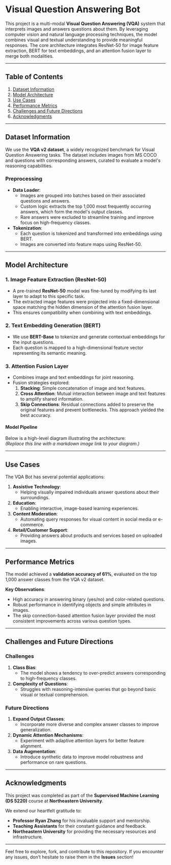 # Visual Question Answering Bot

This project is a multi-modal **Visual Question Answering (VQA)** system that interprets images and answers questions about them. By leveraging computer vision and natural language processing techniques, the model combines visual and textual understanding to provide meaningful responses. The core architecture integrates ResNet-50 for image feature extraction, BERT for text embeddings, and an attention fusion layer to merge both modalities.

---

## Table of Contents
1. [Dataset Information](#dataset-information)
2. [Model Architecture](#model-architecture)
3. [Use Cases](#use-cases)
4. [Performance Metrics](#performance-metrics)
5. [Challenges and Future Directions](#challenges-and-future-directions)
6. [Acknowledgments](#acknowledgments)

---

## Dataset Information

We use the **VQA v2 dataset**, a widely recognized benchmark for Visual Question Answering tasks. The dataset includes images from MS COCO and questions with corresponding answers, curated to evaluate a model's reasoning capabilities.

### Preprocessing
- **Data Loader**:
  - Images are grouped into batches based on their associated questions and answers.
  - Custom logic extracts the top 1,000 most frequently occurring answers, which form the model's output classes.
  - Rare answers were excluded to streamline training and improve focus on high-frequency classes.
- **Tokenization**:
  - Each question is tokenized and transformed into embeddings using BERT.
  - Images are converted into feature maps using ResNet-50.

---

## Model Architecture

### 1. **Image Feature Extraction (ResNet-50)**
- A pre-trained **ResNet-50** model was fine-tuned by modifying its last layer to adapt to this specific task.
- The extracted image features were projected into a fixed-dimensional space matching the hidden dimension of the attention fusion layer.
- This ensures compatibility when combining with text embeddings.

### 2. **Text Embedding Generation (BERT)**
- We use **BERT-Base** to tokenize and generate contextual embeddings for the input questions.
- Each question is mapped to a high-dimensional feature vector representing its semantic meaning.

### 3. **Attention Fusion Layer**
- Combines image and text embeddings for joint reasoning.
- Fusion strategies explored:
  1. **Stacking**: Simple concatenation of image and text features.
  2. **Cross Attention**: Mutual interaction between image and text features to amplify shared information.
  3. **Skip Connections**: Residual connections added to preserve the original features and prevent bottlenecks. This approach yielded the best accuracy.

#### Model Pipeline
Below is a high-level diagram illustrating the architecture:  
*(Replace this line with a markdown image link to your diagram.)*

---

## Use Cases

The VQA Bot has several potential applications:
1. **Assistive Technology**:
   - Helping visually impaired individuals answer questions about their surroundings.
2. **Education**:
   - Enabling interactive, image-based learning experiences.
3. **Content Moderation**:
   - Automating query responses for visual content in social media or e-commerce.
4. **Retail/Customer Support**:
   - Providing answers about products and services based on uploaded images.

---

## Performance Metrics

The model achieved a **validation accuracy of 61%**, evaluated on the top 1,000 answer classes from the VQA v2 dataset.

**Key Observations**:
- High accuracy in answering binary (yes/no) and color-related questions.
- Robust performance in identifying objects and simple attributes in images.
- The skip connection-based attention fusion layer provided the most consistent improvements across various question types.

---

## Challenges and Future Directions

### Challenges
1. **Class Bias**:
   - The model shows a tendency to over-predict answers corresponding to high-frequency classes.
2. **Complexity of Questions**:
   - Struggles with reasoning-intensive queries that go beyond basic visual or textual comprehension.

### Future Directions
1. **Expand Output Classes**:
   - Incorporate more diverse and complex answer classes to improve generalization.
2. **Dynamic Attention Mechanisms**:
   - Experiment with adaptive attention layers for better feature alignment.
3. **Data Augmentation**:
   - Introduce synthetic data to improve model robustness and performance on rare questions.

---

## Acknowledgments

This project was completed as part of the **Supervised Machine Learning (DS 5220)** course at **Northeastern University**.  

We extend our heartfelt gratitude to:
- **Professor Ryan Zhang** for his invaluable support and mentorship.
- **Teaching Assistants** for their constant guidance and feedback.
- **Northeastern University** for providing the necessary resources and infrastructure.

---

Feel free to explore, fork, and contribute to this repository. If you encounter any issues, don’t hesitate to raise them in the **Issues** section!
```
